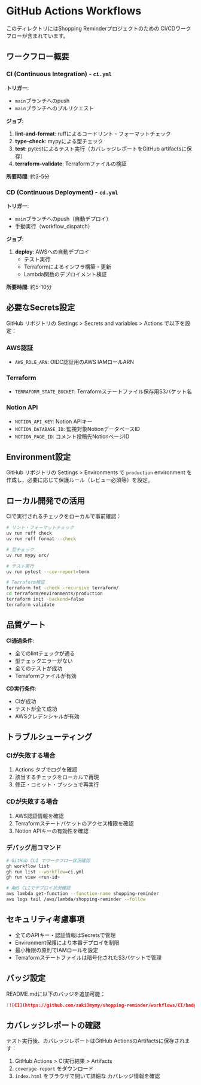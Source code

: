 # GitHub Actions Workflows

このディレクトリにはShopping Reminderプロジェクトのための CI/CDワークフローが含まれています。

## ワークフロー概要

### CI (Continuous Integration) - `ci.yml`

**トリガー**:
- `main`ブランチへのpush
- `main`ブランチへのプルリクエスト

**ジョブ**:
1. **lint-and-format**: ruffによるコードリント・フォーマットチェック
2. **type-check**: mypyによる型チェック
3. **test**: pytestによるテスト実行（カバレッジレポートをGitHub artifactsに保存）
4. **terraform-validate**: Terraformファイルの検証

**所要時間**: 約3-5分

### CD (Continuous Deployment) - `cd.yml`

**トリガー**:
- `main`ブランチへのpush（自動デプロイ）
- 手動実行（workflow_dispatch）

**ジョブ**:
1. **deploy**: AWSへの自動デプロイ
   - テスト実行
   - Terraformによるインフラ構築・更新
   - Lambda関数のデプロイメント検証

**所要時間**: 約5-10分

## 必要なSecrets設定

GitHub リポジトリの Settings > Secrets and variables > Actions で以下を設定：

### AWS認証
- `AWS_ROLE_ARN`: OIDC認証用のAWS IAMロールARN

### Terraform
- `TERRAFORM_STATE_BUCKET`: Terraformステートファイル保存用S3バケット名

### Notion API
- `NOTION_API_KEY`: Notion APIキー
- `NOTION_DATABASE_ID`: 監視対象NotionデータベースID
- `NOTION_PAGE_ID`: コメント投稿先NotionページID


## Environment設定

GitHub リポジトリの Settings > Environments で `production` environment を作成し、必要に応じて保護ルール（レビュー必須等）を設定。

## ローカル開発での活用

CIで実行されるチェックをローカルで事前確認：

```bash
# リント・フォーマットチェック
uv run ruff check
uv run ruff format --check

# 型チェック
uv run mypy src/

# テスト実行
uv run pytest --cov-report=term

# Terraform検証
terraform fmt -check -recursive terraform/
cd terraform/environments/production
terraform init -backend=false
terraform validate
```

## 品質ゲート

**CI通過条件**:
- 全てのlintチェックが通る
- 型チェックエラーがない
- 全てのテストが成功
- Terraformファイルが有効

**CD実行条件**:
- CIが成功
- テストが全て成功
- AWSクレデンシャルが有効

## トラブルシューティング

### CIが失敗する場合
1. Actions タブでログを確認
2. 該当するチェックをローカルで再現
3. 修正・コミット・プッシュで再実行

### CDが失敗する場合
1. AWS認証情報を確認
2. Terraformステートバケットのアクセス権限を確認
3. Notion APIキーの有効性を確認

### デバッグ用コマンド

```bash
# GitHub CLI でワークフロー状況確認
gh workflow list
gh run list --workflow=ci.yml
gh run view <run-id>

# AWS CLIでデプロイ状況確認
aws lambda get-function --function-name shopping-reminder
aws logs tail /aws/lambda/shopping-reminder --follow
```

## セキュリティ考慮事項

- 全てのAPIキー・認証情報はSecretsで管理
- Environment保護により本番デプロイを制限
- 最小権限の原則でIAMロールを設定
- Terraformステートファイルは暗号化されたS3バケットで管理

## バッジ設定

README.mdに以下のバッジを追加可能：

```markdown
[![CI](https://github.com/zaki3mymy/shopping-reminder/workflows/CI/badge.svg)](https://github.com/zaki3mymy/shopping-reminder/actions)
```

## カバレッジレポートの確認

テスト実行後、カバレッジレポートはGitHub ActionsのArtifactsに保存されます：

1. GitHub Actions > CI実行結果 > Artifacts
2. `coverage-report` をダウンロード
3. `index.html` をブラウザで開いて詳細な カバレッジ情報を確認
